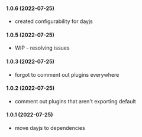 #### 1.0.6 (2022-07-25)

- created configurability for dayjs

#### 1.0.5 (2022-07-25)

- WIP - resolving issues

#### 1.0.3 (2022-07-25)

- forgot to comment out plugins everywhere

#### 1.0.2 (2022-07-25)

- comment out plugins that aren't exporting default

#### 1.0.1 (2022-07-25)

- move dayjs to dependencies
